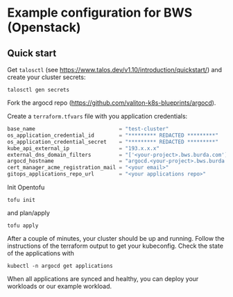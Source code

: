 Example configuration for BWS (Openstack)
=========================================

Quick start
-----------

Get `talosctl` (see https://www.talos.dev/v1.10/introduction/quickstart/) and create your cluster secrets:

```shell
talosctl gen secrets
```

Fork the argocd repo (https://github.com/valiton-k8s-blueprints/argocd). 

Create a `terraform.tfvars` file with you application credentials:

```terraform
base_name                           = "test-cluster"
os_application_credential_id        = "********* REDACTED *********"
os_application_credential_secret    = "********* REDACTED *********"
kube_api_external_ip                = "193.x.x.x"
external_dns_domain_filters         = "['<your-project>.bws.burda.com']"
argocd_hostname                     = "argocd.<your-project>.bws.burda.com"
cert_manager_acme_registration_mail = "<your email>"
gitops_applications_repo_url        = "<your applications repo>"
```

Init Opentofu

```shell
tofu init
```

and plan/apply

```shell
tofu apply
```

After a couple of minutes, your cluster should be up and running. Follow the instructions of the terraform 
output to get your kubeconfig. Check the state of the applications with

```shell
kubectl -n argocd get applications
```

When all applications are synced and healthy, you can deploy your workloads or our example workload.
